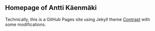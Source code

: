 ## Homepage of Antti Käenmäki

Technically, this is a GitHub Pages site using Jekyll theme [Contrast](https://github.com/niklasbuschmann/contrast) with some modifications.
